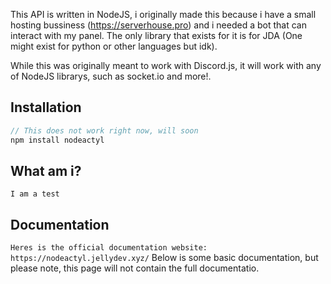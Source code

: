 This API is written in NodeJS, i originally made this because i have a small hosting bussiness (https://serverhouse.pro) and i needed a bot that can interact with my panel. The only library that exists for it is for JDA (One might exist for python or other languages but idk). 

While this was originally meant to work with Discord.js, it will work with any of NodeJS librarys, such as socket.io and more!.

## Installation
```javascript
// This does not work right now, will soon
npm install nodeactyl
```
## What am i?
`I am a test`

## Documentation
`Heres is the official documentation website: https://nodeactyl.jellydev.xyz/`
Below is some basic documentation, but please note, this page will not contain 
the full documentatio.

